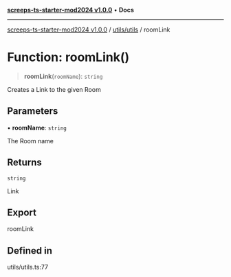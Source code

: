 [**screeps-ts-starter-mod2024 v1.0.0**](../../../README.md) • **Docs**

***

[screeps-ts-starter-mod2024 v1.0.0](../../../modules.md) / [utils/utils](../README.md) / roomLink

# Function: roomLink()

> **roomLink**(`roomName`): `string`

Creates a Link to the given Room

## Parameters

• **roomName**: `string`

The Room name

## Returns

`string`

Link

## Export

roomLink

## Defined in

utils/utils.ts:77
